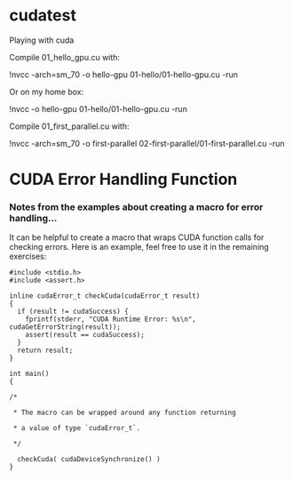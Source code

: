 # cudatest
Playing with cuda

Compile 01_hello_gpu.cu with:

!nvcc -arch=sm_70 -o hello-gpu 01-hello/01-hello-gpu.cu -run

Or on my home box:

!nvcc -o hello-gpu 01-hello/01-hello-gpu.cu -run


Compile 01_first_parallel.cu with:

!nvcc -arch=sm_70 -o first-parallel 02-first-parallel/01-first-parallel.cu -run



# CUDA Error Handling Function

### Notes from the examples about creating a macro for error handling...

It can be helpful to create a macro that wraps CUDA function calls for checking errors. Here is an example, feel free to use it in the remaining exercises:

```
#include <stdio.h>
#include <assert.h>

inline cudaError_t checkCuda(cudaError_t result)
{
  if (result != cudaSuccess) {
    fprintf(stderr, "CUDA Runtime Error: %s\n", cudaGetErrorString(result));
    assert(result == cudaSuccess);
  }
  return result;
}

int main()
{

/*

 * The macro can be wrapped around any function returning
 
 * a value of type `cudaError_t`.
 
 */

  checkCuda( cudaDeviceSynchronize() )
}
```
